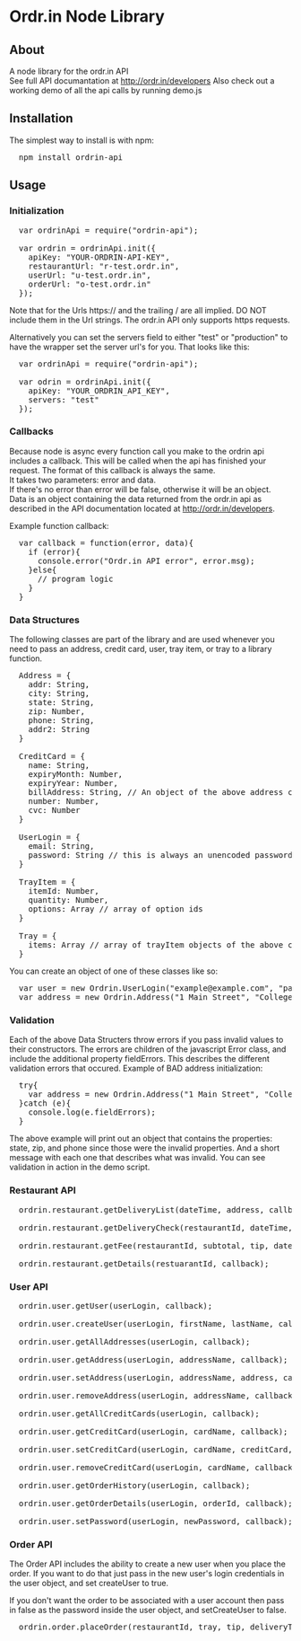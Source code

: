 # Ordr.in Node Library

## About
A node library for the ordr.in API  
See full API documantation at <a href="http://ordr.in/developers">http://ordr.in/developers</a>
Also check out a working demo of all the api calls by running demo.js

## Installation
The simplest way to install is with npm:  
<pre>
  npm install ordrin-api
</pre>


## Usage  

### Initialization
<pre>
  var ordrinApi = require("ordrin-api");

  var ordrin = ordrinApi.init({
    apiKey: "YOUR-ORDRIN-API-KEY",
    restaurantUrl: "r-test.ordr.in",
    userUrl: "u-test.ordr.in",
    orderUrl: "o-test.ordr.in"
  });
</pre>
Note that for the Urls https:// and the trailing / are all implied. DO NOT include them in the Url strings. The ordr.in API only supports https requests.

Alternatively you can set the servers field to either "test" or "production" to have the wrapper set the server url's for you. That looks like this:
<pre>
  var ordrinApi = require("ordrin-api");

  var odrin = ordrinApi.init({
    apiKey: "YOUR_ORDRIN_API_KEY",
    servers: "test"
  });
</pre>

### Callbacks
Because node is async every function call you make to the ordrin api includes a callback. This will be called when the api has finished your request. The format of this callback is always the same.  
It takes two parameters: error and data.  
If there's no error than error will be false, otherwise it will be an object.  
Data is an object containing the data returned from the ordr.in api as described in the API documentation located at <a href="http://ordr.in/developers">http://ordr.in/developers</a>.

Example function callback:  
<pre>
  var callback = function(error, data){
    if (error){
      console.error("Ordr.in API error", error.msg);
    }else{
      // program logic
    }
  }
</pre>

### Data Structures
The following classes are part of the library and are used whenever you need to pass an address, credit card, user, tray item, or tray to a library function.

<pre>
  Address = {
    addr: String,
    city: String,
    state: String,
    zip: Number,
    phone: String,
    addr2: String
  }

  CreditCard = {
    name: String,
    expiryMonth: Number,
    expiryYear: Number,
    billAddress: String, // An object of the above address class
    number: Number,
    cvc: Number
  }

  UserLogin = {
    email: String,
    password: String // this is always an unencoded password 
  }

  TrayItem = {
    itemId: Number,
    quantity: Number,
    options: Array // array of option ids
  }

  Tray = {
    items: Array // array of trayItem objects of the above class
  }
</pre>
You can create an object of one of these classes like so:
<pre>
  var user = new Ordrin.UserLogin("example@example.com", "password");
  var address = new Ordrin.Address("1 Main Street", "College Station", "RDS", 77840, 1234);
</pre>

### Validation
Each of the above Data Structers throw errors if you pass invalid values to their constructors. The errors are children 
of the javascript Error class, and include the additional property fieldErrors. This describes the 
different validation errors that occured. 
Example of BAD address initialization:
<pre>
  try{
    var address = new Ordrin.Address("1 Main Street", "College Station", "RDS", 7740, 1234);
  }catch (e){
    console.log(e.fieldErrors);
  }
</pre>
The above example will print out an object that contains the properties: state, zip, and phone since those were the invalid properties. And a short message with each one that describes what was invalid. 
You can see validation in action in the demo script.


### Restaurant API
<pre>
  ordrin.restaurant.getDeliveryList(dateTime, address, callback);
  
  ordrin.restaurant.getDeliveryCheck(restaurantId, dateTime, address, callback);

  ordrin.restaurant.getFee(restaurantId, subtotal, tip, dateTime, address, callback);

  ordrin.restaurant.getDetails(restuarantId, callback);
</pre>

### User API
<pre>
  ordrin.user.getUser(userLogin, callback);

  ordrin.user.createUser(userLogin, firstName, lastName, callback);

  ordrin.user.getAllAddresses(userLogin, callback);

  ordrin.user.getAddress(userLogin, addressName, callback);

  ordrin.user.setAddress(userLogin, addressName, address, callback);

  ordrin.user.removeAddress(userLogin, addressName, callback);

  ordrin.user.getAllCreditCards(userLogin, callback);

  ordrin.user.getCreditCard(userLogin, cardName, callback);

  ordrin.user.setCreditCard(userLogin, cardName, creditCard, callback);

  ordrin.user.removeCreditCard(userLogin, cardName, callback);

  ordrin.user.getOrderHistory(userLogin, callback);

  ordrin.user.getOrderDetails(userLogin, orderId, callback);

  ordrin.user.setPassword(userLogin, newPassword, callback);
</pre>

### Order API
The Order API includes the ability to create a new user when you place the order. If you want to do that just pass in the new user's login credentials in the user object, and set createUser to true.

If you don't want the order to be associated with a user account then pass in false as the password inside the user object, and setCreateUser to false.

<pre>
  ordrin.order.placeOrder(restaurantId, tray, tip, deliveryTime, firstName, lastName, address, creditCard, user, createUser, callback)
</pre>
